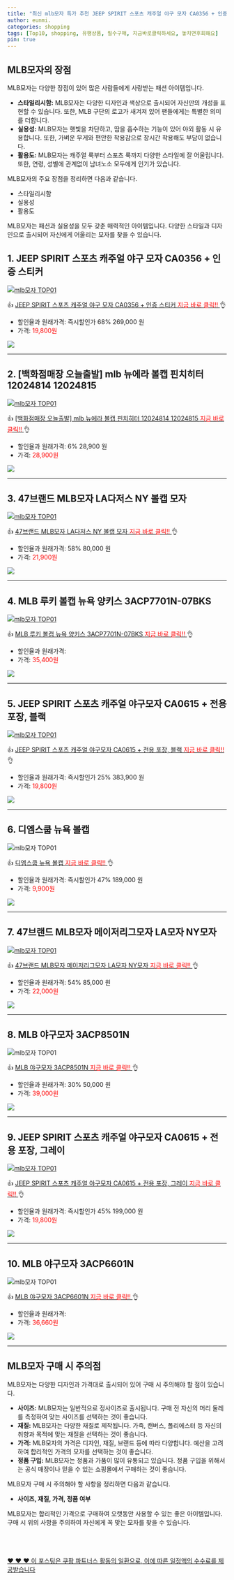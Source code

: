 ```yaml
---
title: "최신 mlb모자 특가 추천 JEEP SPIRIT 스포츠 캐주얼 야구 모자 CA0356 + 인증 스티커 비교 장점"
author: eunmi.
categories: shopping
tags: [Top10, shopping, 유행상품, 필수구매, 지금바로클릭하세요, 놓치면후회해요]
pin: true
---
```

## MLB모자의 장점

MLB모자는 다양한 장점이 있어 많은 사람들에게 사랑받는 패션 아이템입니다.

* **스타일리시함:** MLB모자는 다양한 디자인과 색상으로 출시되어 자신만의 개성을 표현할 수 있습니다. 또한, MLB 구단의 로고가 새겨져 있어 팬들에게는 특별한 의미를 더합니다.
* **실용성:** MLB모자는 햇빛을 차단하고, 땀을 흡수하는 기능이 있어 야외 활동 시 유용합니다. 또한, 가벼운 무게와 편안한 착용감으로 장시간 착용해도 부담이 없습니다.
* **활용도:** MLB모자는 캐주얼 룩부터 스포츠 룩까지 다양한 스타일에 잘 어울립니다. 또한, 연령, 성별에 관계없이 남녀노소 모두에게 인기가 있습니다.

MLB모자의 주요 장점을 정리하면 다음과 같습니다.

* 스타일리시함
* 실용성
* 활용도

MLB모자는 패션과 실용성을 모두 갖춘 매력적인 아이템입니다. 다양한 스타일과 디자인으로 출시되어 자신에게 어울리는 모자를 찾을 수 있습니다.

   

## 1. JEEP SPIRIT 스포츠 캐주얼 야구 모자 CA0356 + 인증 스티커

[![mlb모자 TOP01](https://thumbnail10.coupangcdn.com/thumbnails/remote/230x230ex/image/vendor_inventory/9090/28c29b1ba589ff7ad4c230afe29c97057da387f1c82106eda94ba55f0dd0.jpg)](https://link.coupang.com/re/AFFSDP?lptag=AF3617701&subid=GithubCoopas&pageKey=7276969801&traceid=V0-153&itemId=18571001556&vendorItemId=85114170892)


👍 [JEEP SPIRIT 스포츠 캐주얼 야구 모자 CA0356 + 인증 스티커 <font color=red> 지금 바로 클릭!! </font> ](https://link.coupang.com/re/AFFSDP?lptag=AF3617701&subid=GithubCoopas&pageKey=7276969801&traceid=V0-153&itemId=18571001556&vendorItemId=85114170892) 👌 


- 할인율과 원래가격: 즉시할인가 68%  269,000   원
- 가격: <span style='color:red'>19,800원</span>

[![](/discount_price.png)](https://link.coupang.com/re/AFFSDP?lptag=AF3617701&subid=GithubCoopas&pageKey=7276969801&traceid=V0-153&itemId=18571001556&vendorItemId=85114170892)

---


   

## 2. [백화점매장 오늘출발] mlb 뉴에라 볼캡 핀치히터 12024814 12024815

[![mlb모자 TOP01](https://thumbnail6.coupangcdn.com/thumbnails/remote/230x230ex/image/vendor_inventory/82ad/631440f6dcc38bf344141f849a79a1bea233697e6b830866e9ebe88e9b3f.jpg)](https://link.coupang.com/re/AFFSDP?lptag=AF3617701&subid=GithubCoopas&pageKey=7350130278&traceid=V0-153&itemId=18912228885&vendorItemId=86039592157)


👍 [[백화점매장 오늘출발] mlb 뉴에라 볼캡 핀치히터 12024814 12024815 <font color=red> 지금 바로 클릭!! </font> ](https://link.coupang.com/re/AFFSDP?lptag=AF3617701&subid=GithubCoopas&pageKey=7350130278&traceid=V0-153&itemId=18912228885&vendorItemId=86039592157) 👌 


- 할인율과 원래가격: 6%  28,900   원
- 가격: <span style='color:red'>28,900원</span>

[![](/discount_price.png)](https://link.coupang.com/re/AFFSDP?lptag=AF3617701&subid=GithubCoopas&pageKey=7350130278&traceid=V0-153&itemId=18912228885&vendorItemId=86039592157)

---


   

## 3. 47브랜드 MLB모자 LA다저스 NY 볼캡 모자

[![mlb모자 TOP01](https://thumbnail8.coupangcdn.com/thumbnails/remote/230x230ex/image/vendor_inventory/fddb/20fd2460528cadc7e249f41179270f9ecdc8b41bae8a30c3c741be999169.jpg)](https://link.coupang.com/re/AFFSDP?lptag=AF3617701&subid=GithubCoopas&pageKey=7405204807&traceid=V0-153&itemId=19175285127&vendorItemId=86293326282)


👍 [47브랜드 MLB모자 LA다저스 NY 볼캡 모자 <font color=red> 지금 바로 클릭!! </font> ](https://link.coupang.com/re/AFFSDP?lptag=AF3617701&subid=GithubCoopas&pageKey=7405204807&traceid=V0-153&itemId=19175285127&vendorItemId=86293326282) 👌 


- 할인율과 원래가격: 58%  80,000   원
- 가격: <span style='color:red'>21,900원</span>

[![](/discount_price.png)](https://link.coupang.com/re/AFFSDP?lptag=AF3617701&subid=GithubCoopas&pageKey=7405204807&traceid=V0-153&itemId=19175285127&vendorItemId=86293326282)

---


   

## 4. MLB 루키 볼캡 뉴욕 양키스 3ACP7701N-07BKS

[![mlb모자 TOP01](https://thumbnail10.coupangcdn.com/thumbnails/remote/230x230ex/image/vendor_inventory/a8b7/2797184b5bd427f7b637956634d3789167814d756cea368eed5ad162e37c.jpg)](https://link.coupang.com/re/AFFSDP?lptag=AF3617701&subid=GithubCoopas&pageKey=6475165724&traceid=V0-153&itemId=14150126303&vendorItemId=71183017543)


👍 [MLB 루키 볼캡 뉴욕 양키스 3ACP7701N-07BKS <font color=red> 지금 바로 클릭!! </font> ](https://link.coupang.com/re/AFFSDP?lptag=AF3617701&subid=GithubCoopas&pageKey=6475165724&traceid=V0-153&itemId=14150126303&vendorItemId=71183017543) 👌 


- 할인율과 원래가격: 
- 가격: <span style='color:red'>35,400원</span>

[![](/discount_price.png)](https://link.coupang.com/re/AFFSDP?lptag=AF3617701&subid=GithubCoopas&pageKey=6475165724&traceid=V0-153&itemId=14150126303&vendorItemId=71183017543)

---


   

## 5. JEEP SPIRIT 스포츠 캐주얼 야구모자 CA0615 + 전용 포장, 블랙

[![mlb모자 TOP01](https://thumbnail8.coupangcdn.com/thumbnails/remote/230x230ex/image/vendor_inventory/ed93/a906e61d989bf457e23d50891ba24f89dcb2f9f018ace0a9bb4489cdc9cd.jpg)](https://link.coupang.com/re/AFFSDP?lptag=AF3617701&subid=GithubCoopas&pageKey=7251868201&traceid=V0-153&itemId=18448731458&vendorItemId=85589570000)


👍 [JEEP SPIRIT 스포츠 캐주얼 야구모자 CA0615 + 전용 포장, 블랙 <font color=red> 지금 바로 클릭!! </font> ](https://link.coupang.com/re/AFFSDP?lptag=AF3617701&subid=GithubCoopas&pageKey=7251868201&traceid=V0-153&itemId=18448731458&vendorItemId=85589570000) 👌 


- 할인율과 원래가격: 즉시할인가 25%  383,900   원
- 가격: <span style='color:red'>19,800원</span>

[![](/discount_price.png)](https://link.coupang.com/re/AFFSDP?lptag=AF3617701&subid=GithubCoopas&pageKey=7251868201&traceid=V0-153&itemId=18448731458&vendorItemId=85589570000)

---


   

## 6. 디엠스쿱 뉴욕 볼캡

![mlb모자 TOP01](https://thumbnail9.coupangcdn.com/thumbnails/remote/230x230ex/image/vendor_inventory/4c06/bac1556080c673d5f2fa0c0038834e9de4ac870ba1a5462d7ae6b20062b3.JPG)


👍 [디엠스쿱 뉴욕 볼캡 <font color=red> 지금 바로 클릭!! </font> ](https://link.coupang.com/re/AFFSDP?lptag=AF3617701&subid=GithubCoopas&pageKey=6595409636&traceid=V0-153&itemId=14899681972&vendorItemId=82138425920) 👌 


- 할인율과 원래가격: 즉시할인가 47%  189,000   원
- 가격: <span style='color:red'>9,900원</span>

[![](/discount_price.png)](https://link.coupang.com/re/AFFSDP?lptag=AF3617701&subid=GithubCoopas&pageKey=6595409636&traceid=V0-153&itemId=14899681972&vendorItemId=82138425920)

---


   

## 7. 47브랜드 MLB모자 메이저리그모자 LA모자 NY모자

[![mlb모자 TOP01](https://thumbnail6.coupangcdn.com/thumbnails/remote/230x230ex/image/vendor_inventory/02a4/c8b92556ac0f48b7d0447a26f7f0d7c1122f46fbc01d1ce69a0dea9f8c1f.png)](https://link.coupang.com/re/AFFSDP?lptag=AF3617701&subid=GithubCoopas&pageKey=5613658364&traceid=V0-153&itemId=9077865255&vendorItemId=76364137146)


👍 [47브랜드 MLB모자 메이저리그모자 LA모자 NY모자 <font color=red> 지금 바로 클릭!! </font> ](https://link.coupang.com/re/AFFSDP?lptag=AF3617701&subid=GithubCoopas&pageKey=5613658364&traceid=V0-153&itemId=9077865255&vendorItemId=76364137146) 👌 


- 할인율과 원래가격: 54%  85,000   원
- 가격: <span style='color:red'>22,000원</span>

[![](/discount_price.png)](https://link.coupang.com/re/AFFSDP?lptag=AF3617701&subid=GithubCoopas&pageKey=5613658364&traceid=V0-153&itemId=9077865255&vendorItemId=76364137146)

---


   

## 8. MLB 야구모자 3ACP8501N

![mlb모자 TOP01](https://thumbnail7.coupangcdn.com/thumbnails/remote/230x230ex/image/vendor_inventory/1c82/9c3b7a4d2d28118201e8759e77dc604fe2b3b620b9468449880904a9b45f.JPG)


👍 [MLB 야구모자 3ACP8501N <font color=red> 지금 바로 클릭!! </font> ](https://link.coupang.com/re/AFFSDP?lptag=AF3617701&subid=GithubCoopas&pageKey=7350747786&traceid=V0-153&itemId=18915042681&vendorItemId=86042297110) 👌 


- 할인율과 원래가격: 30%  50,000   원
- 가격: <span style='color:red'>39,000원</span>

[![](/discount_price.png)](https://link.coupang.com/re/AFFSDP?lptag=AF3617701&subid=GithubCoopas&pageKey=7350747786&traceid=V0-153&itemId=18915042681&vendorItemId=86042297110)

---


   

## 9. JEEP SPIRIT 스포츠 캐주얼 야구모자 CA0615 + 전용 포장, 그레이

[![mlb모자 TOP01](https://thumbnail6.coupangcdn.com/thumbnails/remote/230x230ex/image/vendor_inventory/1fce/e7ab84c373b6594b595283ca8660feeb1dbd5102f40cbe711ef0e81d6063.jpg)](https://link.coupang.com/re/AFFSDP?lptag=AF3617701&subid=GithubCoopas&pageKey=7251868201&traceid=V0-153&itemId=18448731461&vendorItemId=85589570014)


👍 [JEEP SPIRIT 스포츠 캐주얼 야구모자 CA0615 + 전용 포장, 그레이 <font color=red> 지금 바로 클릭!! </font> ](https://link.coupang.com/re/AFFSDP?lptag=AF3617701&subid=GithubCoopas&pageKey=7251868201&traceid=V0-153&itemId=18448731461&vendorItemId=85589570014) 👌 


- 할인율과 원래가격: 즉시할인가 45%  199,000   원
- 가격: <span style='color:red'>19,800원</span>

[![](/discount_price.png)](https://link.coupang.com/re/AFFSDP?lptag=AF3617701&subid=GithubCoopas&pageKey=7251868201&traceid=V0-153&itemId=18448731461&vendorItemId=85589570014)

---


   

## 10. MLB 야구모자 3ACP6601N

![mlb모자 TOP01](https://thumbnail9.coupangcdn.com/thumbnails/remote/230x230ex/image/vendor_inventory/202f/3aee8bc8768ba4cd3039463d076bbd5fd9818a6253482f7d1297a24e6dee.JPG)


👍 [MLB 야구모자 3ACP6601N <font color=red> 지금 바로 클릭!! </font> ](https://link.coupang.com/re/AFFSDP?lptag=AF3617701&subid=GithubCoopas&pageKey=7350747704&traceid=V0-153&itemId=18915042453&vendorItemId=86042296743) 👌 


- 할인율과 원래가격: 
- 가격: <span style='color:red'>36,660원</span>

[![](/discount_price.png)](https://link.coupang.com/re/AFFSDP?lptag=AF3617701&subid=GithubCoopas&pageKey=7350747704&traceid=V0-153&itemId=18915042453&vendorItemId=86042296743)

---
## MLB모자 구매 시 주의점

MLB모자는 다양한 디자인과 가격대로 출시되어 있어 구매 시 주의해야 할 점이 있습니다.

* **사이즈:** MLB모자는 일반적으로 정사이즈로 출시됩니다. 구매 전 자신의 머리 둘레를 측정하여 맞는 사이즈를 선택하는 것이 좋습니다.
* **재질:** MLB모자는 다양한 재질로 제작됩니다. 가죽, 캔버스, 폴리에스터 등 자신의 취향과 목적에 맞는 재질을 선택하는 것이 좋습니다.
* **가격:** MLB모자의 가격은 디자인, 재질, 브랜드 등에 따라 다양합니다. 예산을 고려하여 합리적인 가격의 모자를 선택하는 것이 좋습니다.
* **정품 구입:** MLB모자는 정품과 가품이 많이 유통되고 있습니다. 정품 구입을 위해서는 공식 매장이나 믿을 수 있는 쇼핑몰에서 구매하는 것이 좋습니다.

MLB모자 구매 시 주의해야 할 사항을 정리하면 다음과 같습니다.

* **사이즈, 재질, 가격, 정품 여부**

MLB모자는 합리적인 가격으로 구매하여 오랫동안 사용할 수 있는 좋은 아이템입니다. 구매 시 위의 사항을 주의하여 자신에게 꼭 맞는 모자를 찾을 수 있습니다.<br><br><br><br><br> [ ❤ ❤ ❤ 이 포스팅은 쿠팡 파트너스 활동의 일환으로, 이에 따른 일정액의 수수료를 제공받습니다](https://link.coupang.com/a/bcEFyh)